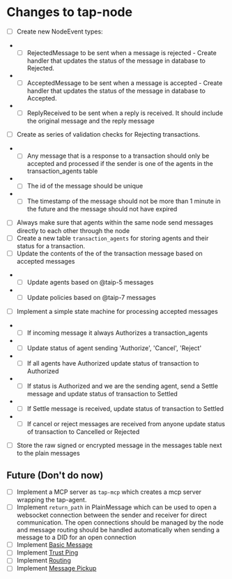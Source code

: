 
# Changes to tap-node
- [ ] Create new NodeEvent types:
- - [ ] RejectedMessage to be sent when a message is rejected - Create handler that updates the status of the message in database to Rejected.
- - [ ] AcceptedMessage to be sent when a message is accepted - Create handler that updates the status of the message in database to Accepted.
- - [ ] ReplyReceived to be sent when a reply is received. It should include the original message and the reply message
- [ ] Create as series of validation checks for Rejecting transactions.
- - [ ] Any message that is a response to a transaction should only be accepted and processed if the sender is one of the agents in the transaction_agents table
- - [ ] The id of the message should be unique
- - [ ] The timestamp of the message should not be more than 1 minute in the future and the message should not have expired
- [ ] Always make sure that agents within the same node send messages directly to each other through the node
- [ ] Create a new table `transaction_agents` for storing agents and their status for a transaction.
- [ ] Update the contents of the of the transaction message based on accepted messages
- - [ ] Update agents based on @taip-5 messages
- - [ ] Update policies based on @taip-7 messages
- [ ] Implement a simple state machine for processing accepted messages
- - [ ] If incoming message it always Authorizes a transaction_agents
- - [ ] Update status of agent sending 'Authorize', 'Cancel', 'Reject'
- - [ ] If all agents have Authorized update status of transaction to Authorized
- - [ ] If status is Authorized and we are the sending agent, send a Settle message and update status of transaction to Settled
- - [ ] If Settle message is received, update status of transaction to Settled
- - [ ] If cancel or reject messages are received from anyone update status of transaction to Cancelled or Rejected
- [ ] Store the raw signed or encrypted message in the messages table next to the plain messages


## Future (Don't do now)
- [ ] Implement a MCP server as `tap-mcp` which creates a mcp server wrapping the tap-agent.
- [ ] Implement `return_path` in PlainMessage which can be used to open a websocket connection between the sender and receiver for direct communication. The open connections should be managed by the node and message routing should be handled automatically when sending a message to a DID for an open connection
- [ ] Implement [Basic Message](https://didcomm.org/basicmessage/2.0/)
- [ ] Implement [Trust Ping](https://identity.foundation/didcomm-messaging/spec/#trust-ping-protocol-20)
- [ ] Implement [Routing](https://identity.foundation/didcomm-messaging/spec/#routing-protocol-20)
- [ ] Implement [Message Pickup](https://didcomm.org/messagepickup/4.0/)
